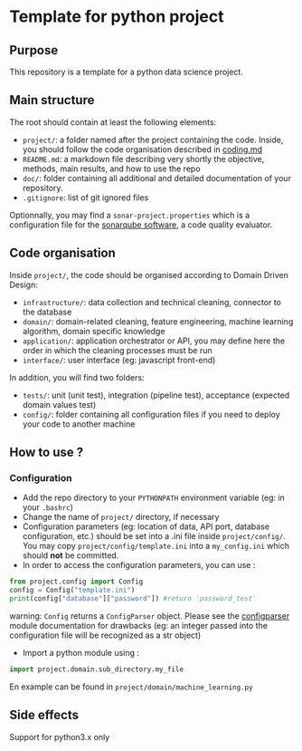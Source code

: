 # Template for python project
## Purpose
This repository is a template for a python data science project. 

## Main structure
The root should contain at least the following elements:

- `project/`: a folder named after the project containing the code. Inside, you should follow the code organisation described in [coding.md](https://gitlab.com/quantmetry/guidelines/blob/master/coding.md#folder-structure)
- `README.md`: a markdown file describing very shortly the objective, methods, main results, and how to use the repo
- `doc/`: folder containing all additional and detailed documentation of your repository.
- `.gitignore`: list of git ignored files

Optionnally, you may find a `sonar-project.properties` which is a configuration file for the [sonarqube software](https://www.sonarqube.org/), a code quality evaluator. 


## Code organisation
Inside `project/`, the code should be organised according to Domain Driven Design:

-	`infrastructure/`: data collection and technical cleaning, connector to the database-	`domain/`: domain-related cleaning, feature engineering, machine learning algorithm, domain specific knowledge-	`application/`: application orchestrator or API, you may define here the order in which the cleaning processes must be run
-	`interface/`: user interface (eg: javascript front-end)In addition, you will find two folders:
-	`tests/`: unit (unit test), integration (pipeline test), acceptance (expected domain values test)
- `config/`: folder containing all configuration files if you need to deploy your code to another machine




## How to use ?
### Configuration
- Add the repo directory to your `PYTHONPATH` environment variable (eg: in your `.bashrc`)
- Change the name of `project/` directory, if necessary
- Configuration parameters (eg: location of data, API port, database configuration, etc.) should be set into a .ini file inside `project/config/`. You may copy `project/config/template.ini` into a `my_config.ini` which should **not** be committed.
- In order to access the configuration parameters, you can use :

```python
from project.config import Config
config = Config("template.ini")
print(config["database"]["password"]) #return 'password_test'
```

warning: `Config` returns a `ConfigParser` object. Please see the [configparser](https://docs.python.org/3/library/configparser.html) module documentation for drawbacks (eg: an integer passed into the configuration file will be recognized as a str object)

- Import a python module using : 

```python
import project.domain.sub_directory.my_file
```

En example can be found in `project/domain/machine_learning.py`


## Side effects
Support for python3.x only


